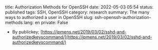 title: Authorization Methods for OpenSSH
date: 2022-05-03 05:54
status: published
tags: SSH, OpenSSH
category: research
summary: The many ways to authorized a user in OpenSSH
slug: ssh-openssh-authorization-methods
lang: en
private: False


* By publickey; [https://jpmens.net/2019/03/02/sshd-and-authorizedkeyscommand/](https://jpmens.net/2019/03/02/sshd-and-authorizedkeyscommand/)

